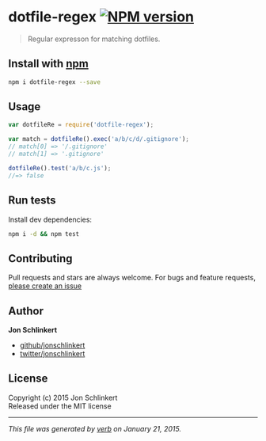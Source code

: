 # dotfile-regex [![NPM version](https://badge.fury.io/js/dotfile-regex.svg)](http://badge.fury.io/js/dotfile-regex)

> Regular expresson for matching dotfiles.

## Install with [npm](npmjs.org)

```bash
npm i dotfile-regex --save
```

## Usage

```js
var dotfileRe = require('dotfile-regex');

var match = dotfileRe().exec('a/b/c/d/.gitignore');
// match[0] => '/.gitignore'
// match[1] => '.gitignore'

dotfileRe().test('a/b/c.js');
//=> false
```

## Run tests

Install dev dependencies:

```bash
npm i -d && npm test
```

## Contributing
Pull requests and stars are always welcome. For bugs and feature requests, [please create an issue](https://github.com/regexps/dotfile-regex/issues)

## Author

**Jon Schlinkert**
 
+ [github/jonschlinkert](https://github.com/jonschlinkert)
+ [twitter/jonschlinkert](http://twitter.com/jonschlinkert) 

## License
Copyright (c) 2015 Jon Schlinkert  
Released under the MIT license

***

_This file was generated by [verb](https://github.com/assemble/verb) on January 21, 2015._
